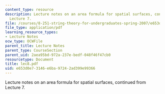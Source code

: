 ```yaml
---
content_type: resource
description: Lecture notes on an area formula for spatial surfaces, continued from
  Lecture 7.
file: /courses/8-251-string-theory-for-undergraduates-spring-2007/e653d0e73146e6ba97242ad399e99366_lec8.pdf
file_type: application/pdf
learning_resource_types:
- Lecture Notes
ocw_type: OCWFile
parent_title: Lecture Notes
parent_type: CourseSection
parent_uid: 2aea95bd-972a-237e-bedf-048f46f47cb0
resourcetype: Document
title: lec8.pdf
uid: e653d0e7-3146-e6ba-9724-2ad399e99366
---
```

Lecture notes on an area formula for spatial surfaces, continued from Lecture 7.

